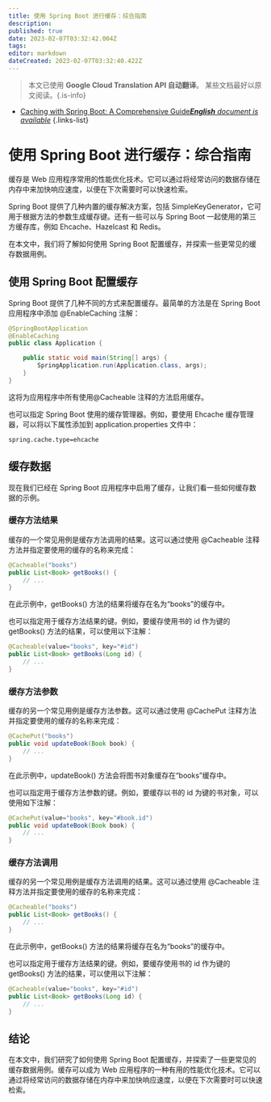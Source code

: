 ```yaml
---
title: 使用 Spring Boot 进行缓存：综合指南
description: 
published: true
date: 2023-02-07T03:32:42.004Z
tags: 
editor: markdown
dateCreated: 2023-02-07T03:32:40.422Z
---
```


> 本文已使用 **Google Cloud Translation API 自动翻译**。
某些文档最好以原文阅读。{.is-info}



- [Caching with Spring Boot: A Comprehensive Guide***English** document is available*](/en/Knowledge-base/Spring-Boot/caching-with-spring-boot-a-comprehensive-guide)
{.links-list}



# 使用 Spring Boot 进行缓存：综合指南

缓存是 Web 应用程序常用的性能优化技术。它可以通过将经常访问的数据存储在内存中来加快响应速度，以便在下次需要时可以快速检索。

Spring Boot 提供了几种内置的缓存解决方案，包括 SimpleKeyGenerator，它可用于根据方法的参数生成缓存键。还有一些可以与 Spring Boot 一起使用的第三方缓存库，例如 Ehcache、Hazelcast 和 Redis。

在本文中，我们将了解如何使用 Spring Boot 配置缓存，并探索一些更常见的缓存数据用例。

## 使用 Spring Boot 配置缓存

Spring Boot 提供了几种不同的方式来配置缓存。最简单的方法是在 Spring Boot 应用程序中添加 @EnableCaching 注解：

```java
@SpringBootApplication
@EnableCaching
public class Application {

    public static void main(String[] args) {
        SpringApplication.run(Application.class, args);
    }
}
```

这将为应用程序中所有使用@Cacheable 注释的方法启用缓存。

也可以指定 Spring Boot 使用的缓存管理器。例如，要使用 Ehcache 缓存管理器，可以将以下属性添加到 application.properties 文件中：

```properties
spring.cache.type=ehcache
```

## 缓存数据

现在我们已经在 Spring Boot 应用程序中启用了缓存，让我们看一些如何缓存数据的示例。

### 缓存方法结果

缓存的一个常见用例是缓存方法调用的结果。这可以通过使用 @Cacheable 注释方法并指定要使用的缓存的名称来完成：

```java
@Cacheable("books")
public List<Book> getBooks() {
    // ...
}
```

在此示例中，getBooks() 方法的结果将缓存在名为“books”的缓存中。

也可以指定用于缓存方法结果的键。例如，要缓存使用书的 id 作为键的 getBooks() 方法的结果，可以使用以下注解：

```java
@Cacheable(value="books", key="#id")
public List<Book> getBooks(Long id) {
    // ...
}
```

### 缓存方法参数

缓存的另一个常见用例是缓存方法参数。这可以通过使用 @CachePut 注释方法并指定要使用的缓存的名称来完成：

```java
@CachePut("books")
public void updateBook(Book book) {
    // ...
}
```

在此示例中，updateBook() 方法会将图书对象缓存在“books”缓存中。

也可以指定用于缓存方法参数的键。例如，要缓存以书的 id 为键的书对象，可以使用如下注解：

```java
@CachePut(value="books", key="#book.id")
public void updateBook(Book book) {
    // ...
}
```

### 缓存方法调用

缓存的另一个常见用例是缓存方法调用的结果。这可以通过使用 @Cacheable 注释方法并指定要使用的缓存的名称来完成：

```java
@Cacheable("books")
public List<Book> getBooks() {
    // ...
}
```

在此示例中，getBooks() 方法的结果将缓存在名为“books”的缓存中。

也可以指定用于缓存方法结果的键。例如，要缓存使用书的 id 作为键的 getBooks() 方法的结果，可以使用以下注解：

```java
@Cacheable(value="books", key="#id")
public List<Book> getBooks(Long id) {
    // ...
}
```

## 结论

在本文中，我们研究了如何使用 Spring Boot 配置缓存，并探索了一些更常见的缓存数据用例。缓存可以成为 Web 应用程序的一种有用的性能优化技术。它可以通过将经常访问的数据存储在内存中来加快响应速度，以便在下次需要时可以快速检索。